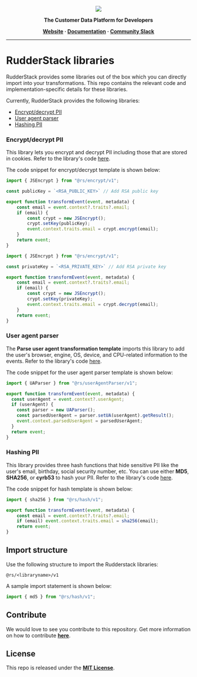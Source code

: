 <p align="center">
  <a href="https://rudderstack.com/">
    <img src="https://user-images.githubusercontent.com/59817155/121357083-1c571300-c94f-11eb-8cc7-ce6df13855c9.png">
  </a>
</p>

<p align="center"><b>The Customer Data Platform for Developers</b></p>

<p align="center">
  <b>
    <a href="https://rudderstack.com">Website</a>
    ·
    <a href="https://rudderstack.com/docs/features/transformations/libraries/#rudderstack-libraries">Documentation</a>
    ·
    <a href="https://rudderstack.com/join-rudderstack-slack-community">Community Slack</a>
  </b>
</p>

---

# RudderStack libraries

RudderStack provides some libraries out of the box which you can directly import into your transformations. This repo contains the relevant code and implementation-specific details for these libraries.

Currently, RudderStack provides the following libraries:

- [Encrypt/decrypt PII](#encryptdecrypt-pii)
- [User agent parser](#user-agent-parser)
- [Hashing PII](#hashing-pii)

### Encrypt/decrypt PII

This library lets you encrypt and decrypt PII including those that are stored in cookies. Refer to the library's code [here](https://github.com/rudderlabs/rudder-libraries/tree/main/libraries/encrypt/v1).

The code snippet for encrypt/decrypt template is shown below:

```javascript
import { JSEncrypt } from "@rs/encrypt/v1";

const publicKey = `<RSA_PUBLIC_KEY>` // Add RSA public key

export function transformEvent(event, metadata) {
    const email = event.context?.traits?.email;
    if (email) {
        const crypt = new JSEncrypt();
        crypt.setKey(publicKey);
        event.context.traits.email = crypt.encrypt(email);
    }
    return event;
}
```
```javascript
import { JSEncrypt } from "@rs/encrypt/v1";

const privateKey = `<RSA_PRIVATE_KEY>` // Add RSA private key

export function transformEvent(event, metadata) {
    const email = event.context?.traits?.email;
    if (email) {
        const crypt = new JSEncrypt();
        crypt.setKey(privateKey);
        event.context.traits.email = crypt.decrypt(email);
    }
    return event;
}
```

### User agent parser

The **Parse user agent transformation template** imports this library to add the user's browser, engine, OS, device, and CPU-related information to the events. Refer to the library's code [here](https://github.com/rudderlabs/rudder-libraries/tree/main/libraries/userAgentParser/v1).

The code snippet for the user agent parser template is shown below:

```javascript
import { UAParser } from "@rs/userAgentParser/v1";

export function transformEvent(event, metadata) {
  const userAgent = event.context?.userAgent;
  if (userAgent) {
    const parser = new UAParser();
    const parsedUserAgent = parser.setUA(userAgent).getResult();
    event.context.parsedUserAgent = parsedUserAgent;
  }
  return event;
}
```

### Hashing PII

This library provides three hash functions that hide sensitive PII like the user's email, birthday, social security number, etc. You can use either **MD5**, **SHA256**, or **cyrb53** to hash your PII. Refer to the library's code [here](https://github.com/rudderlabs/rudder-libraries/tree/main/libraries/hash).

The code snippet for hash template is shown below:

```javascript
import { sha256 } from "@rs/hash/v1";

export function transformEvent(event, metadata) {
    const email = event.context?.traits?.email;
    if (email) event.context.traits.email = sha256(email);
    return event;
}
```

## Import structure

Use the following structure to import the Rudderstack libraries:

```
@rs/<libraryname>/v1
```

A sample import statement is shown below:

```javascript
import { md5 } from "@rs/hash/v1";
```

## Contribute

We would love to see you contribute to this repository. Get more information on how to contribute [**here**](CONTRIBUTING.md).

## License

This repo is released under the [**MIT License**](https://opensource.org/licenses/MIT).

